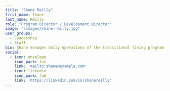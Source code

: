 ```yaml
---
title: "Shane Reilly"
first_name: Shane
last_name: Reilly
role: "Program Director / Development Director"
image: "/images/shane-reilly.jpg"
user_groups:
  - Leadership
  - Staff
bio: Shane manages daily operations of the transitional living program, overseeing staff and ensuring quality service delivery and regulatory compliance. He also leads fundraising efforts, cultivates community partnerships, and supports program sustainability.
social:
  - icon: envelope
    icon_pack: fas
    link: 'mailto:shane@example.com'
  - icon: linkedin
    icon_pack: fab
    link: 'https://linkedin.com/in/shanereilly'
---
```


